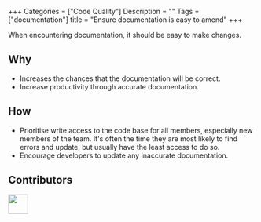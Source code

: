 
+++
Categories = ["Code Quality"]
Description = ""
Tags = ["documentation"]
title = "Ensure documentation is easy to amend"
+++

When encountering documentation, it should be easy to make changes.

## Why

* Increases the chances that the documentation will be correct. 
* Increase productivity through accurate documentation.

## How

* Prioritise write access to the code base for all members, especially new members of the team. It's often the time they are most likely to find errors and update, but usually have the least access to do so. 
* Encourage developers to update any inaccurate documentation.


## Contributors 

<a class="contributor" alt="Adam Craven" href="https://github.com/adamcraven"><img src="https://github.com/adamcraven.png?size=80" width="40"></a>

<!--

    Is this a sub-principle?
-->